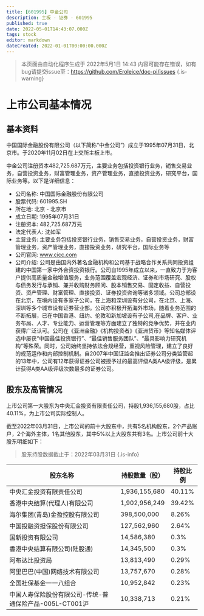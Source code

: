 ```yaml
---
title: [601995] 中金公司
description: 主板 - 证券 - 601995
published: true
date: 2022-05-01T14:43:07.000Z
tags: stock
editor: markdown
dateCreated: 2022-01-01T00:00:00.000Z
---
```


> 本页面由自动化程序生成于 2022年5月1日 14:43
> 内容可能存在错误，如有bug请提交issue至：https://github.com/Eroleice/doc-pi/issues
{.is-warning}

# 上市公司基本情况

## 基本资料

中国国际金融股份有限公司（以下简称“中金公司”）成立于1995年07月31日，北京市。于2020年11月02日在上交所主板上市。

中金公司注册资本482,725.687万元，主要业务包括投资银行业务，销售交易业务，自营投资业务，财富管理业务，资产管理业务，直接投资业务，研究平台，国际业务等。以下是详细信息：

- 公司名称: 中国国际金融股份有限公司
- 股票代码: 601995.SH
- 所在地: 北京 - 北京市
- 成立日期: 1995年07月31日
- 注册资本: 482,725.687万元
- 法定代表人: 沈如军
- 主营业务: 主要业务包括投资银行业务，销售交易业务，自营投资业务，财富管理业务，资产管理业务，直接投资业务，研究平台，国际业务等
- 公司官网: www.cicc.com
- 公司介绍: 公司是由国内外著名金融机构和公司基于战略合作关系共同投资组建的中国第一家中外合资投资银行。公司自1995年成立以来，一直致力于为客户提供高质量金融增值服务，业务范围覆盖宏观经济、证券和市场研究、股权与债务发行与承销、兼并收购财务顾问、股本销售交易、固定收益、自营投资、资产管理、财富管理、直接投资、证券投资咨询等诸多领域。公司总部设在北京，在境内设有多家子公司，在上海和深圳设有分公司，在北京、上海、深圳等多个城市设有证券营业部。公司亦积极开拓海外市场，随着业务范围的不断拓展，已在中国香港、纽约、伦敦和新加坡设有子公司,在品牌、客户、业务布局、人才、专业能力、运营管理等方面建立了独特的竞争优势，并在业内获得广泛认可。公司在《亚洲金融》《机构投资者》《亚洲货币》等知名媒体评选中屡获“中国最佳投资银行”、“最佳销售服务团队”、“最具影响力研究机构”等殊荣。同时，公司始终坚持依法合规经营，重视风险管理，建立了良好的规范运作和内部控制机制。自2007年中国证监会推出证券公司分类监管起的13年中，公司有12年获得证券公司被授予过的最高评级A类AA级评级，是累计获得A类AA级评级次数最多的证券公司。


## 股东及高管情况

上市公司第一大股东为中央汇金投资有限责任公司，持股1,936,155,680股，占比40.11%，为上市公司实际控制人。

截至2022年03月31日，上市公司的前十大股东中，共有5名机构股东，2个产品账户，2个海外主体，1名其他股东，其中5%以上大股东共有3名。上市公司前十大股东明细如下：

> 股东持股数据截止于：2022年03月31日
{.is-info}

| 股东名称 | 持股数量（股） | 持股比例 |
| --- | --- | --- |
| 中央汇金投资有限责任公司 | 1,936,155,680 | 40.11% |
| 香港中央结算(代理人)有限公司 | 1,902,956,249 | 39.42% |
| 海尔集团(青岛)金盈控股有限公司 | 398,500,000 | 8.26% |
| 中国投融资担保股份有限公司 | 127,562,960 | 2.64% |
| 国新投资有限公司 | 14,586,380 | 0.3% |
| 香港中央结算有限公司(陆股通) | 14,345,500 | 0.3% |
| 阿布达比投资局 | 13,813,490 | 0.29% |
| 阿里巴巴(中国)网络技术有限公司 | 13,757,670 | 0.28% |
| 全国社保基金一一八组合 | 10,952,842 | 0.23% |
| 中国人寿保险股份有限公司-传统-普通保险产品-005L-CT001沪 | 10,338,713 | 0.21% |




